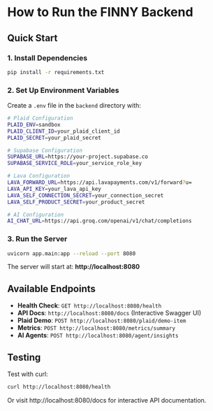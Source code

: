 # How to Run the FINNY Backend

## Quick Start

### 1. Install Dependencies

```bash
pip install -r requirements.txt
```

### 2. Set Up Environment Variables

Create a `.env` file in the `backend` directory with:

```bash
# Plaid Configuration
PLAID_ENV=sandbox
PLAID_CLIENT_ID=your_plaid_client_id
PLAID_SECRET=your_plaid_secret

# Supabase Configuration
SUPABASE_URL=https://your-project.supabase.co
SUPABASE_SERVICE_ROLE=your_service_role_key

# Lava Configuration
LAVA_FORWARD_URL=https://api.lavapayments.com/v1/forward?u=
LAVA_API_KEY=your_lava_api_key
LAVA_SELF_CONNECTION_SECRET=your_connection_secret
LAVA_SELF_PRODUCT_SECRET=your_product_secret

# AI Configuration
AI_CHAT_URL=https://api.groq.com/openai/v1/chat/completions
```

### 3. Run the Server

```bash
uvicorn app.main:app --reload --port 8080
```

The server will start at: **http://localhost:8080**

## Available Endpoints

- **Health Check**: `GET http://localhost:8080/health`
- **API Docs**: `http://localhost:8080/docs` (Interactive Swagger UI)
- **Plaid Demo**: `POST http://localhost:8080/plaid/demo-item`
- **Metrics**: `POST http://localhost:8080/metrics/summary`
- **AI Agents**: `POST http://localhost:8080/agent/insights`

## Testing

Test with curl:

```bash
curl http://localhost:8080/health
```

Or visit http://localhost:8080/docs for interactive API documentation.
